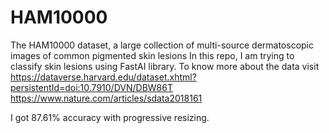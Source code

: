 # HAM10000
The HAM10000 dataset, a large collection of multi-source dermatoscopic images of common pigmented skin lesions
In this repo, I am trying to classify skin lesions using FastAI library. 
To know more about the data visit
https://dataverse.harvard.edu/dataset.xhtml?persistentId=doi:10.7910/DVN/DBW86T
https://www.nature.com/articles/sdata2018161

I got 87.61% accuracy with progressive resizing. 
